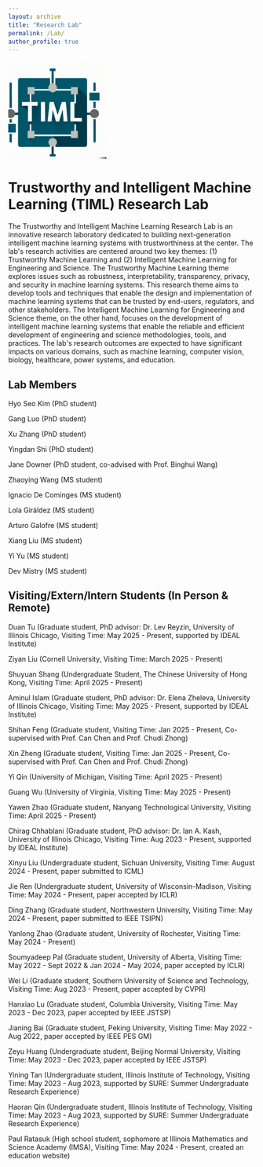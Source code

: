```yaml
---
layout: archive
title: "Research Lab"
permalink: /Lab/
author_profile: true
---
```


<div  align="left">
<img src='/images/TIML.png' width='200'>
</div>

# Trustworthy and Intelligent Machine Learning (TIML) Research Lab

The Trustworthy and Intelligent Machine Learning Research Lab is an innovative research laboratory dedicated to building next-generation intelligent machine learning systems with trustworthiness at the center. The lab's research activities are centered around two key themes: (1) Trustworthy Machine Learning and (2) Intelligent Machine Learning for Engineering and Science. The Trustworthy Machine Learning theme explores issues such as robustness, interpretability, transparency, privacy, and security in machine learning systems. This research theme aims to develop tools and techniques that enable the design and implementation of machine learning systems that can be trusted by end-users, regulators, and other stakeholders. The Intelligent Machine Learning for Engineering and Science theme, on the other hand, focuses on the development of intelligent machine learning systems that enable the reliable and efficient development of engineering and science methodologies, tools, and practices. The lab's research outcomes are expected to have significant impacts on various domains, such as machine learning, computer vision, biology, healthcare, power systems, and education.
<!---<div  align="center">
<img src='/images/TIML_Research.png' width='600'>
</div>--->


## Lab Members
Hyo Seo Kim (PhD student)

Gang Luo (PhD student)

Xu Zhang (PhD student)

Yingdan Shi (PhD student)

Jane Downer (PhD student, co-advised with Prof. Binghui Wang)

Zhaoying Wang (MS student)

Ignacio De Cominges (MS student)

Lola Giráldez (MS student)

Arturo Galofre (MS student)

Xiang Liu (MS student)

Yi Yu (MS student)

Dev Mistry (MS student)

## Visiting/Extern/Intern Students (In Person & Remote)
Duan Tu (Graduate student, PhD advisor: Dr. Lev Reyzin, University of Illinois Chicago, Visiting Time: May 2025 - Present, supported by IDEAL Institute)

Ziyan Liu (Cornell University, Visiting Time: March 2025 - Present)

Shuyuan Shang (Undergraduate Student, The Chinese University of Hong Kong, Visiting Time: April 2025 - Present)

Aminul Islam (Graduate student, PhD advisor: Dr. Elena Zheleva, University of Illinois Chicago, Visiting Time: May 2025 - Present, supported by IDEAL Institute)

Shihan Feng (Graduate student, Visiting Time: Jan 2025 - Present, Co-supervised with Prof. Can Chen and Prof. Chudi Zhong)

Xin Zheng (Graduate student, Visiting Time: Jan 2025 - Present, Co-supervised with Prof. Can Chen and Prof. Chudi Zhong)

Yi Qin (University of Michigan, Visiting Time: April 2025 - Present)

Guang Wu (University of Virginia, Visiting Time: May 2025 - Present)

Yawen Zhao (Graduate student, Nanyang Technological University, Visiting Time: April 2025 - Present)

Chirag Chhablani (Graduate student, PhD advisor: Dr. Ian A. Kash, University of Illinois Chicago, Visiting Time: Aug 2023 - Present, supported by IDEAL Institute)

Xinyu Liu (Undergraduate student, Sichuan University, Visiting Time: August 2024 - Present, paper submitted to ICML)

Jie Ren (Undergraduate student, University of Wisconsin-Madison, Visiting Time: May 2024 - Present, paper accepted by ICLR)

Ding Zhang (Graduate student, Northwestern University, Visiting Time: May 2024 - Present, paper submitted to IEEE TSIPN)

Yanlong Zhao (Graduate student, University of Rochester, Visiting Time: May 2024 - Present)

Soumyadeep Pal (Graduate student, University of Alberta, Visiting Time: May 2022 - Sept 2022 & Jan 2024 - May 2024, paper accepted by ICLR)

Wei Li (Graduate student, Southern University of Science and Technology, Visiting Time: Aug 2023 - Present, paper accepted by CVPR)

Hanxiao Lu (Graduate student, Columbia University, Visiting Time: May 2023 - Dec 2023, paper accepted by IEEE JSTSP)

Jianing Bai (Graduate student, Peking University, Visiting Time: May 2022 - Aug 2022, paper accepted by IEEE PES GM)

Zeyu Huang (Undergraduate student, Beijing Normal University, Visiting Time: May 2023 - Dec 2023, paper accepted by IEEE JSTSP)

Yining Tan (Undergraduate student, Illinois Institute of Technology, Visiting Time: May 2023 - Aug 2023, supported by SURE: Summer Undergraduate Research Experience)

Haoran Qin (Undergraduate student, Illinois Institute of Technology, Visiting Time: May 2023 - Aug 2023, supported by SURE: Summer Undergraduate Research Experience)

Paul Ratasuk (High school student, sophomore at Illinois Mathematics and Science Academy (IMSA),  Visiting Time: May 2024 - Present, created an education website)




